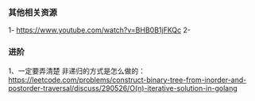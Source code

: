 


### 其他相关资源
1- https://www.youtube.com/watch?v=BHB0B1jFKQc
2- 


### 进阶
1、一定要弄清楚 非递归的方式是怎么做的：https://leetcode.com/problems/construct-binary-tree-from-inorder-and-postorder-traversal/discuss/290526/O(n)-iterative-solution-in-golang